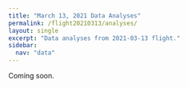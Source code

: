 ```yaml
---
title: "March 13, 2021 Data Analyses"
permalink: /flight20210313/analyses/
layout: single
excerpt: "Data analyses from 2021-03-13 flight."
sidebar:
  nav: "data"
---
```


Coming soon.